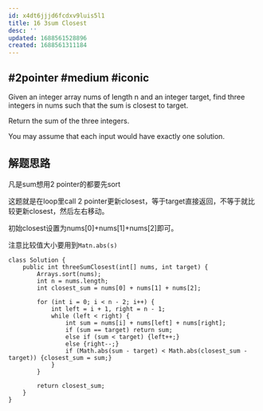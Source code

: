 ```yaml
---
id: x4dt6jjjd6fcdxv9luis5l1
title: 16 3sum Closest
desc: ''
updated: 1688561528896
created: 1688561311184
---
```

## #2pointer #medium #iconic

Given an integer array nums of length n and an integer target, find three integers in nums such that the sum is closest to target.

Return the sum of the three integers.

You may assume that each input would have exactly one solution.

## 解题思路

凡是sum想用2 pointer的都要先sort

这题就是在loop里call 2 pointer更新closest，等于target直接返回，不等于就比较更新closest，然后左右移动。

初始closest设置为nums[0]+nums[1]+nums[2]即可。

注意比较值大小要用到`Matn.abs(s)`

```
class Solution {
    public int threeSumClosest(int[] nums, int target) {
        Arrays.sort(nums);
        int n = nums.length;
        int closest_sum = nums[0] + nums[1] + nums[2];

        for (int i = 0; i < n - 2; i++) {
            int left = i + 1, right = n - 1;
            while (left < right) {
                int sum = nums[i] + nums[left] + nums[right];
                if (sum == target) return sum;
                else if (sum < target) {left++;}
                else {right--;}
                if (Math.abs(sum - target) < Math.abs(closest_sum - target)) {closest_sum = sum;}
            }
        }

        return closest_sum;
    }
}
```